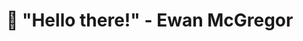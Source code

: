 <h1>👋 "Hello there!" - Ewan McGregor</h1>


<!---
Jerrytd579/Jerrytd579 is a ✨ special ✨ repository because its `README.md` (this file) appears on your GitHub profile.
You can click the Preview link to take a look at your changes.
--->
